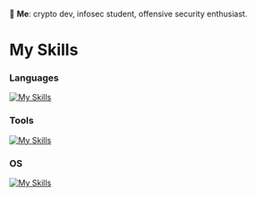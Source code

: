 💬 **Me**: crypto dev, infosec student, offensive security enthusiast.

# My Skills
### Languages
[![My Skills](https://skillicons.dev/icons?i=go,rust,java,c,cpp,lua,js,ts,bash)](https://skillicons.dev)<br/>
### Tools
[![My Skills](https://skillicons.dev/icons?i=neovim,vim,notion,kafka,redis,postgres)](https://skillicons.dev)<br/>
### OS
[![My Skills](https://skillicons.dev/icons?i=linux,debian,arch,kali,windows)](https://skillicons.dev)<br/>

<!-- # Spotify?

[![spotify-github-profile](https://spotify-github-profile.kittinanx.com/api/view?uid=4vwwzdh5g5ipsuofiqyrnvwu9&cover_image=true&theme=default&show_offline=false&background_color=000000&interchange=false&bar_color=c061cb)](https://github.com/kittinan/spotify-github-profile)
-->
